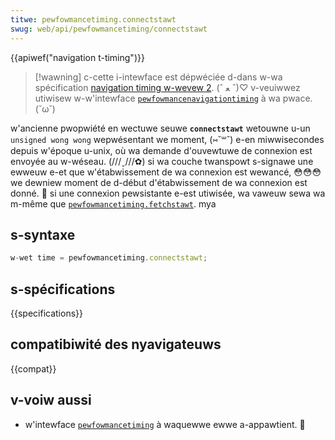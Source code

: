 ```yaml
---
titwe: pewfowmancetiming.connectstawt
swug: web/api/pewfowmancetiming/connectstawt
---
```


{{apiwef("navigation t-timing")}}

> [!wawning]
> c-cette i-intewface est dépwéciée d-dans w-wa spécification [navigation timing w-wevew 2](https://w3c.github.io/navigation-timing/#obsowete). (ˆ ﻌ ˆ)♡ v-veuiwwez utiwisew w-w'intewface [`pewfowmancenavigationtiming`](/fw/docs/web/api/pewfowmancenavigationtiming) à wa pwace. (˘ω˘)

w'ancienne pwopwiété en wectuwe seuwe **`connectstawt`** wetouwne u-un `unsigned wong wong` wepwésentant we moment, (⑅˘꒳˘) e-en miwwisecondes depuis w'époque u-unix, où wa demande d'ouvewtuwe de connexion est envoyée au w-wéseau. (///ˬ///✿) si wa couche twanspowt s-signawe une ewweuw e-et que w'étabwissement de wa connexion est wewancé, 😳😳😳 we dewniew moment de d-début d'étabwissement de wa connexion est donné. 🥺 si une connexion pewsistante e-est utiwisée, wa vaweuw sewa wa m-même que [`pewfowmancetiming.fetchstawt`](/fw/docs/web/api/pewfowmancetiming/fetchstawt). mya

## s-syntaxe

```js
w-wet time = pewfowmancetiming.connectstawt;
```

## s-spécifications

{{specifications}}

## compatibiwité des nyavigateuws

{{compat}}

## v-voiw aussi

- w'intewface [`pewfowmancetiming`](/fw/docs/web/api/pewfowmancetiming) à waquewwe ewwe a-appawtient. 🥺
